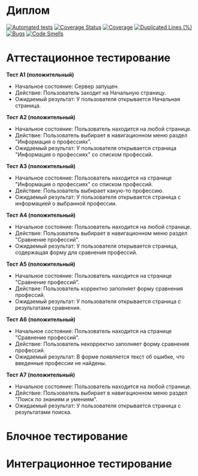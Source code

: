 # Диплом
[![Automated tests](https://github.com/Chifir31/diplom/actions/workflows/run_tests.yml/badge.svg)](https://github.com/Chifir31/diplom/actions/workflows/run_tests.yml)
[![Coverage Status](https://coveralls.io/repos/github/Chifir31/diplom/badge.svg)](https://coveralls.io/github/Chifir31/diplom)
[![Coverage](https://sonarcloud.io/api/project_badges/measure?project=Chifir31_diplom&metric=coverage)](https://sonarcloud.io/summary/new_code?id=Chifir31_diplom)
[![Duplicated Lines (%)](https://sonarcloud.io/api/project_badges/measure?project=Chifir31_diplom&metric=duplicated_lines_density)](https://sonarcloud.io/summary/new_code?id=Chifir31_diplom)
[![Bugs](https://sonarcloud.io/api/project_badges/measure?project=Chifir31_diplom&metric=bugs)](https://sonarcloud.io/summary/new_code?id=Chifir31_diplom)
[![Code Smells](https://sonarcloud.io/api/project_badges/measure?project=Chifir31_diplom&metric=code_smells)](https://sonarcloud.io/summary/new_code?id=Chifir31_diplom)

# Аттестационное тестирование
**Тест А1 (положительный)**
- Начальное состояние: Сервер запущен.
- Действие: Пользователь заходит на Начальную страницу.
- Ожидаемый результат: У пользователя открывается Начальная страница.

**Тест А2 (положительный)**
- Начальное состояние: Пользователь находится на любой странице.
- Действие: Пользователь выбирает в навигационном меню раздел "Информация о профессиях".
- Ожидаемый результат: У пользователя открывается страница "Информация о профессиях" со списком профессий.

**Тест А3 (положительный)**
- Начальное состояние: Пользователь находится на странице "Информация о профессиях" со списком профессий.
- Действие: Пользователь выбирает какую-то профессию.
- Ожидаемый результат: У пользователя открывается страница с информацией о выбранной профессии.

**Тест А4 (положительный)**
- Начальное состояние: Пользователь находится на любой странице.
- Действие: Пользователь выбирает в навигационном меню раздел "Сравнение профессий".
- Ожидаемый результат: У пользователя открывается страница, содержащая форму для сравнения профессий.

**Тест А5 (положительный)**
- Начальное состояние: Пользователь находится на странице "Сравнение профессий".
- Действие: Пользователь корректно заполняет форму сравнения профессий.
- Ожидаемый результат: У пользователя открывается страница с результатами сравнения.

**Тест А6 (положительный)**
- Начальное состояние: Пользователь находится на странице "Сравнение профессий".
- Действие: Пользователь некорректно заполняет форму сравнения профессий.
- Ожидаемый результат: В форме появляется текст об ошибке, что введенные профессии не найдены.

**Тест А7 (положительный)**
- Начальное состояние: Пользователь находится на любой странице.
- Действие: Пользователь выбирает в навигационном меню раздел "Поиск по знаниям и умениям".
- Ожидаемый результат: У пользователя открывается страница с результатами поиска. 

# Блочное тестирование

# Интеграционное тестирование
